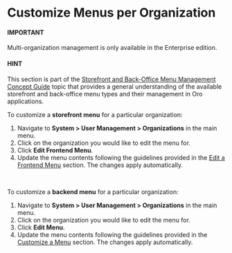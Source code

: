 <a id="frontend-menu-organization"></a>

# Customize Menus per Organization

#### IMPORTANT
Multi-organization management is only available in the Enterprise edition.

#### HINT
This section is part of the [Storefront and Back-Office Menu Management Concept Guide](../../../../concept-guides/administration/menus/index.md#menu-management-concept-guide) topic that provides a general understanding of the available storefront and back-office menu types and their management in Oro applications.

To customize a **storefront menu** for a particular organization:

1. Navigate to **System > User Management > Organizations** in the main menu.
2. Click on the organization you would like to edit the menu for.
3. Click <i class="fas fa-cog" aria-hidden="true"></i> **Edit Frontend Menu**.
4. Update the menu contents following the guidelines provided in the [Edit a Frontend Menu](../../frontend-menus/edit-frontend-menu.md#user-guide-system-menu-menu-frontend) section.
   The changes apply automatically.

<br/>

<a id="backend-menu-organization"></a>

To customize a **backend menu** for a particular organization:

1. Navigate to **System > User Management > Organizations** in the main menu.
2. Click on the organization you would like to edit the menu for.
3. Click <i class="fas fa-cog" aria-hidden="true"></i> **Edit Menu**.
4. Update the menu contents following the guidelines provided in the [Customize a Menu](../../menus/index.md#doc-menus-config) section.
   The changes apply automatically.

<!-- fa-bars = fa-navicon -->
<!-- Ic Tiles is used as Set As Default in saved views, and as tiles in display layout options -->
<!-- IcPencil refers to Rename in Commerce and Inline Editing in CRM -->
<!-- Check mark in the square. -->
<!-- SortDesc is also used as drop-down arrow -->
